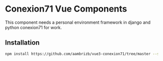 # Conexion71 Vue Components

This component needs a personal environment framework in django and python conexion71 for work. 

## Installation

```bash
npm install https://github.com/aambrizb/vue3-conexion71/tree/master --save
